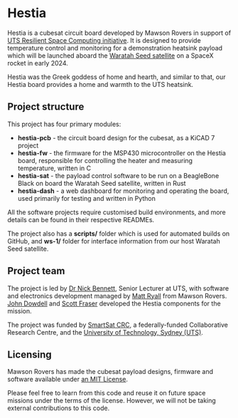 # Hestia

Hestia is a cubesat circuit board developed by Mawson Rovers in support of
[UTS Resilient Space Computing initiative][uts]. It is designed to provide
temperature control and monitoring for a demonstration heatsink payload which
will be launched aboard the [Waratah Seed satellite][ws] on a SpaceX rocket
in early 2024.

[ws]: https://www.waratahseed.space
[uts]: https://web-tools.uts.edu.au/projects/detail.cfm?ProjectId=PRO22-15177

Hestia was the Greek goddess of home and hearth, and similar to that, our Hestia
board provides a home and warmth to the UTS heatsink.

## Project structure

This project has four primary modules:

* **hestia-pcb** - the circuit board design for the cubesat, as a KiCAD 7 project
* **hestia-fw** - the firmware for the MSP430 microcontroller on the Hestia board,
    responsible for controlling the heater and measuring temperature, written in C
* **hestia-sat** - the payload control software to be run on a BeagleBone Black
    on board the Waratah Seed satellite, written in Rust
* **hestia-dash** - a web dashboard for monitoring and operating the board, used
    primarily for testing and written in Python

All the software projects require customised build environments, and more details
can be found in their respective READMEs.

The project also has a **scripts/** folder which is used for automated builds on
GitHub, and **ws-1/** folder for interface information from our host Waratah Seed
satellite.

## Project team

The project is led by [Dr Nick Bennett][nick], Senior Lecturer at UTS, with
software and electronics development managed by [Matt Ryall][matt] from Mawson
Rovers. [John Dowdell][jd] and [Scott Fraser][scott] developed the Hestia
components for the mission.

[nick]: https://profiles.uts.edu.au/Nicholas.Bennett
[matt]: https://github.com/mryall-mawson
[scott]: https://github.com/Scouttman
[jd]: https://github.com/JDMawson

The project was funded by [SmartSat CRC](https://smartsatcrc.com), a
federally-funded Collaborative Research Centre, and the [University of
Technology, Sydney (UTS)](https://www.uts.edu.au).

## Licensing

Mawson Rovers has made the cubesat payload designs, firmware and software available under [an MIT License](LICENSE).

Please feel free to learn from this code and reuse it on future space missions under the terms of the license. However, we will not be taking external contributions to this code.
